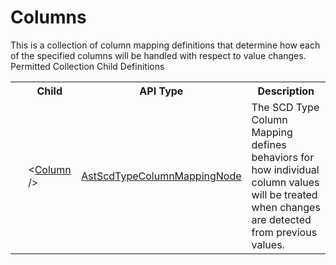 # Columns

<div class="LanguageSummary"><div class ="SummaryItem">This is a collection of column mapping definitions that determine how each of the specified columns will be handled with respect to value changes.</div></div><div class="SchemaBindingGroup"><div class="SchemaBindingGroupHeader">Permitted Collection Child Definitions</div><table id="SchemaBindingList" class="SchemaBindingList"><tbody><tr><th class="SchemaBindingIconColumnHeader">&nbsp;</th><th class="SchemaBindingNameColumnHeader">Child</th><th class="SchemaBindingTypeColumnHeader">API Type</th><th class="SchemaBindingSummaryColumnHeader">Description</th></tr><tr class="cd0"><td class="SchemaBindingIcon"><div class="NotRequired" /></td><td class="SchemaBindingName"><span class="punc">&lt;</span><a href=../api-reference/Varigence.Languages.Biml.Transformation.AstScdTypeColumnMappingNode.html">Column</a><span class="punc"> /&gt;</span></td><td class="SchemaBindingType"><a href="Varigence.Languages.Biml.Transformation.AstScdTypeColumnMappingNode.html">AstScdTypeColumnMappingNode</a></td><td class="SchemaBindingSummary">The SCD Type Column Mapping defines behaviors for how individual column values will be treated when changes are detected from previous values.</td></tr></tbody></table></div>